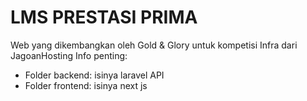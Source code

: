 # LMS PRESTASI PRIMA

Web yang dikembangkan oleh Gold & Glory untuk kompetisi Infra dari JagoanHosting
Info penting:
- Folder backend: isinya laravel API
- Folder frontend: isinya next js
